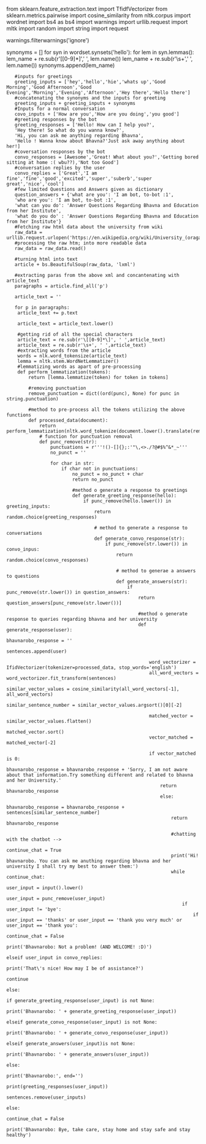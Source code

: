 from sklearn.feature_extraction.text import TfidfVectorizer
from sklearn.metrics.pairwise import cosine_similarity
from nltk.corpus import wordnet
import bs4 as bs4
import warnings
import urllib.request
import mltk
import random
import string 
import request

warnings.filterwarnings('ignore')

synonyms = []
for syn in wordset.synsets('hello'):
    for lem in syn.lemmas():
        lem_name + re.sub(r'\[[0-9]*\]',' ', lem.name())
       lem_name + re.sub(r'\s+',' ', lem.name())
       synonyms.append(lem_name) 
       
       #inputs for greetings
       greeting_inputs = ['hey','hello','hie','whats up','Good Morning','Good Afternoon','Good Evening','Morning','Evening','Afternoon','Hey there','Hello there']
       #concatenating the synonyms and the inputs for greeting
       greeting_inputs + greeting_inputs + synonyms
       #Inputs for a normal conversation
       covo_inputs + ['How are you','How are you doing','you good']
       #greeting responses by the bot 
       greeting_responses = ['Hello! How can I help you?',
       'Hey there! So what do you wanna know?',
       'Hi, you can ask me anything regarding Bhavna',
       'Hello ! Wanna know about Bhavna?'Just ask away anything about her!]
       #coversation responses by the bot
       convo_responses = [Awesome','Great! What about you?','Getting bored sitting at home :( wbu??),'Not too Good']
       #conversation replies by the user
       convo_replies = ['Great','I am fine','fine','good','excited','super','suberb','super great','nice','cool']
       #few limited Questions and Answers given as dictionary
       question_answers + {'what are you': 'I am bot, to-bot :1',
       'who are you': 'I am bot, to-bot :1',
       'what can you do': 'Answer Questions Regarding Bhavna and Education from her Institute',
       'what do you do' : 'Answer Questions Regarding Bhavna and Education from her Institute'}
       #Fetching raw html data about the university from wiki
       raw_data = urllib.request.urlopen('https://en.wikipedia.org/wiki/University_(oraganisation)')
       #processing the raw htm; into more readable data
       raw_data = raw_data.read()

       #turning html into text
       article + bs.BeautifulSoup(raw_data, 'lxml')

       #extracting paras from the above xml and concantenating with article_text
       paragraphs = article.find_all('p')

       article_text = ''

       for p in paragraphs:
        article_text += p.text

        article_text = article_text.lower()

        #getting rid of all the special characters
        article_text = re.sub(r'\[[0-9]*\]', ' ',article_text)
        article_text = re.sub(r'\s+', ' ',article_text)
        #extracting words from the article
        words = nlk.word_tokensize(article_text)
        lemma = nltk.stem.WordNetLemmatizer()
        #lemmatizing words as apart of pre-processing
        def perform_lemmatization(tokens):
            return [lemma.lemmatize(token) for token in tokens]

            #removing punctuation
            remove_punctuation = dict((ord(punc), None) for punc in string.punctuation)

            #method to pre-process all the tokens utilizing the above functions
            def processed_data(document):
                return perform_lemmatization(nltk.word_tokenize(document.lower().translate(remove_punctuation)))
                # function for punctuation removal
                def punc_remove(str):
                    punctuations = r'''!()-[]{};:'"\,<>./?@#$%^&*_~'''
                    no_punct = ''

                    for char in str:
                        if char not in punctuations:
                            no_punct = no_punct + char
                            return no_punct

                            #method o generate a response to greetings
                            def generate_greeting_response(hello):
                                if punc_remove(hello.lower()) in greeting_inputs:
                                    return random.choice(greeting_responses)

                                    # method to generate a response to conversations 
                                    def generate_convo_response(str):
                                        if punc_remove(str.lower()) in convo_inpus:
                                            return random.choice(convo_responses)

                                            # method to generae a answers to questions 
                                            def generate_answers(str):
                                                if punc_remove(str.lower()) in question_answers:
                                                    return question_answers[punc_remove(str.lower())]

                                                    #method o generate response to queries regarding bhavna and her university
                                                    def generate_response(user):
                                                        bhavnarobo_response = ''
                                                        sentences.append(user)

                                                        word_vectorizer = IfidVectorizer(tokenizer=processed_data, stop_words='english')
                                                        all_word_vectors = word_vectorizer.fit_transform(sentences)
                                                        similar_vector_values = cosine_similarity(all_word_vectors[-1], all_word_vectors)
                                                        similar_sentence_number = similar_vector_values.argsort()[0][-2]

                                                        matched_vector = similar_vector_values.flatten()
                                                        matched_vector.sort()
                                                        vector_matched = matched_vector[-2]

                                                        if vector_matched is 0:
                                                            bhavnarobo_response = bhavnarobo_response + 'Sorry, I am not aware about that information.Try something different and related to bhavna and her University.'
                                                            return bhavnarobo_response
                                                            else:  
                                                                bhavnarobo_response = bhavnarobo_response + sentences[similar_sentence_number]
                                                                return bhavnarobo_response

                                                                #chatting with the chatbot -->
                                                                continue_chat = True
                                                                print('Hi! bhavnarobo. You can ask me anuthing regarding bhavna and her university I shall try my best to answer them:')
                                                                while continue_chat:
                                                                    user_input = input().lower()
                                                                    user_input = punc_remove(user_input)
                                                                    if user_input != 'bye':
                                                                        if user_input == 'thanks' or user_input == 'thank you very much' or user_input == 'thank you':
                                                                            continue_chat = False 
                                                                            print('Bhavnarobo: Not a problem! (AND WELCOME! :D)')
                                                                            elseif user_input in convo_replies:
                                                                                print('That\'s nice! How may I be of assistance?')
                                                                                continue
                                                                                else:
                                                                                    if generate_greeting_response(user_input) is not None:
                                                                                        print('Bhavnarobo: ' + generate_greeting_response(user_input))
                                                                                        elseif generate_convo_response(user_input) is not None:
                                                                                            print('Bhavnarobo: ' + generate_convo_response(user_input))
                                                                                            elseif generate_answers(user_input)is not None:
                                                                                                print('Bhavnarobo: ' + generate_answers(user_input))
                                                                                                else:
                                                                                                    print('Bhavnarobo:', end='')
                                                                                                    print(greeting_responses(user_input))
                                                                                                    sentences.remove(user_inputs)
                                                                                                    else:
                                                                                                        continue_chat = False
                                                                                                        print('Bhavnarobo: Bye, take care, stay home and stay safe and stay healthy')
                                                                                                        









